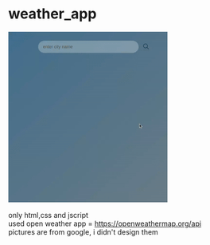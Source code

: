 # weather_app
![Alt Text](pre.gif)

only html,css and jscript <br/>
used open weather app  = https://openweathermap.org/api <br/>
pictures are from google, i didn't design them 
